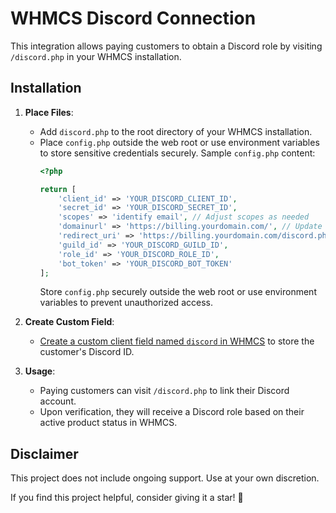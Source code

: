 # WHMCS Discord Connection

This integration allows paying customers to obtain a Discord role by visiting `/discord.php` in your WHMCS installation.

## Installation

1. **Place Files**:
   - Add `discord.php` to the root directory of your WHMCS installation.
   - Place `config.php` outside the web root or use environment variables to store sensitive credentials securely. Sample `config.php` content:
     ```php
     <?php
     
     return [
         'client_id' => 'YOUR_DISCORD_CLIENT_ID',
         'secret_id' => 'YOUR_DISCORD_SECRET_ID',
         'scopes' => 'identify email', // Adjust scopes as needed
         'domainurl' => 'https://billing.yourdomain.com/', // Update with your WHMCS domain URL
         'redirect_uri' => 'https://billing.yourdomain.com/discord.php',
         'guild_id' => 'YOUR_DISCORD_GUILD_ID',
         'role_id' => 'YOUR_DISCORD_ROLE_ID',
         'bot_token' => 'YOUR_DISCORD_BOT_TOKEN'
     ];
     ```
     Store `config.php` securely outside the web root or use environment variables to prevent unauthorized access.

2. **Create Custom Field**:
   - [Create a custom client field named `discord` in WHMCS](https://docs.whmcs.com/Custom_Client_Fields) to store the customer's Discord ID.

3. **Usage**:
   - Paying customers can visit `/discord.php` to link their Discord account.
   - Upon verification, they will receive a Discord role based on their active product status in WHMCS.

## Disclaimer

This project does not include ongoing support. Use at your own discretion.

If you find this project helpful, consider giving it a star! 🌟
